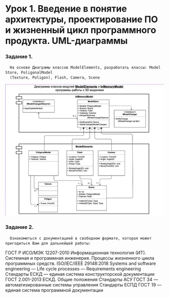 # Урок 1. Введение в понятие архитектуры, проектирование ПО и жизненный цикл программного продукта. UML-диаграммы
### Задание 1. 
      На основе Диаграмы классов ModelElements, разработать классы: Model Store, PoligonalModel 
      (Texture, Poligon), Flash, Camera, Scene
![HW.JPG](HW.JPG)

### Задание 2. 
      Ознакомиться с документацией в свободном формате, которая может пригодиться Вам для дальнейшей работы:

ГОСТ Р ИСО/МЭК 12207-2010 Информационная технология (ИТ). Системная и программная инженерия. Процессы жизненного цикла 
программных средств.
ISO/IEC/IEEE 29148:2018 Systems and software engineering — Life cycle processes — Requirements engineering
Стандарты ЕСКД — единая система конструкторской документации
ГОСТ 2.001-2013 ЕСКД. Общие положения
Стандарты АСУ ГОСТ 34 — автоматизированные системы управления
Стандарты ЕСПД ГОСТ 19 — единая система программной документации
